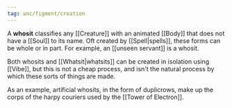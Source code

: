 ```yaml
---
tag: anc/figment/creation
---
```

A **whosit** classifies any [[Creature]] with an animated [[Body]] that does not have a [[Soul]] to its name. Oft created by [[Spell|spells]], these forms can be whole or in part. For example, an [[unseen servant]] is a whosit.

Both whosits and [[Whatsit|whatsits]] can be created in isolation using [[Vibe]], but this is not a cheap process, and isn't the natural process by which these sorts of things are made.

As an example, artificial whosits, in the form of duplicrows, make up the corps of the harpy couriers used by the [[Tower of Electron]].